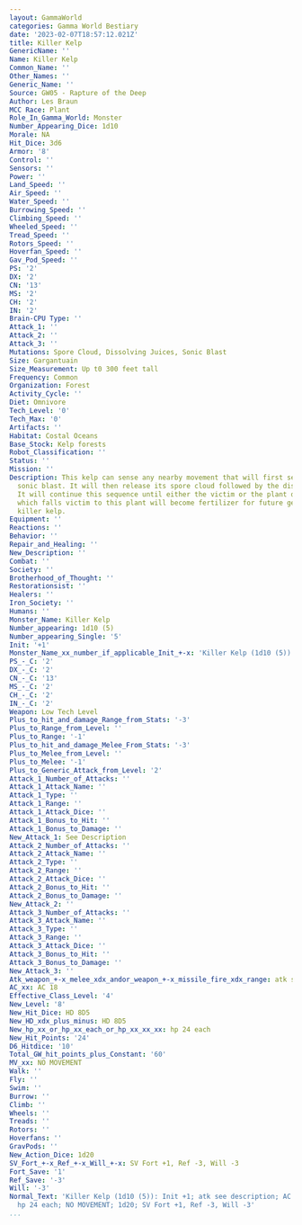 ```yaml
---
layout: GammaWorld
categories: Gamma World Bestiary
date: '2023-02-07T18:57:12.021Z'
title: Killer Kelp
GenericName: ''
Name: Killer Kelp
Common_Name: ''
Other_Names: ''
Generic_Name: ''
Source: GW05 - Rapture of the Deep
Author: Les Braun
MCC Race: Plant
Role_In_Gamma_World: Monster
Number_Appearing_Dice: 1d10
Morale: NA
Hit_Dice: 3d6
Armor: '8'
Control: ''
Sensors: ''
Power: ''
Land_Speed: ''
Air_Speed: ''
Water_Speed: ''
Burrowing_Speed: ''
Climbing_Speed: ''
Wheeled_Speed: ''
Tread_Speed: ''
Rotors_Speed: ''
Hoverfan_Speed: ''
Gav_Pod_Speed: ''
PS: '2'
DX: '2'
CN: '13'
MS: '2'
CH: '2'
IN: '2'
Brain-CPU Type: ''
Attack_1: ''
Attack_2: ''
Attack_3: ''
Mutations: Spore Cloud, Dissolving Juices, Sonic Blast
Size: Gargantuain
Size_Measurement: Up t0 300 feet tall
Frequency: Common
Organization: Forest
Activity_Cycle: ''
Diet: Omnivore
Tech_Level: '0'
Tech_Max: '0'
Artifacts: ''
Habitat: Costal Oceans
Base_Stock: Kelp forests
Robot_Classification: ''
Status: ''
Mission: ''
Description: This kelp can sense any nearby movement that will first set off the plants
  sonic blast. It will then release its spore cloud followed by the dissolving juices.
  It will continue this sequence until either the victim or the plant dies. Any creature
  which falls victim to this plant will become fertilizer for future generations of
  killer kelp.
Equipment: ''
Reactions: ''
Behavior: ''
Repair_and_Healing: ''
New_Description: ''
Combat: ''
Society: ''
Brotherhood_of_Thought: ''
Restorationsist: ''
Healers: ''
Iron_Society: ''
Humans: ''
Monster_Name: Killer Kelp
Number_appearing: 1d10 (5)
Number_appearing_Single: '5'
Init: '+1'
Monster_Name_xx_number_if_applicable_Init_+-x: 'Killer Kelp (1d10 (5)): Init +1'
PS_-_C: '2'
DX_-_C: '2'
CN_-_C: '13'
MS_-_C: '2'
CH_-_C: '2'
IN_-_C: '2'
Weapon: Low Tech Level
Plus_to_hit_and_damage_Range_from_Stats: '-3'
Plus_to_Range_from_Level: ''
Plus_to_Range: '-1'
Plus_to_hit_and_damage_Melee_From_Stats: '-3'
Plus_to_Melee_from_Level: ''
Plus_to_Melee: '-1'
Plus_to_Generic_Attack_from_Level: '2'
Attack_1_Number_of_Attacks: ''
Attack_1_Attack_Name: ''
Attack_1_Type: ''
Attack_1_Range: ''
Attack_1_Attack_Dice: ''
Attack_1_Bonus_to_Hit: ''
Attack_1_Bonus_to_Damage: ''
New_Attack_1: See Description
Attack_2_Number_of_Attacks: ''
Attack_2_Attack_Name: ''
Attack_2_Type: ''
Attack_2_Range: ''
Attack_2_Attack_Dice: ''
Attack_2_Bonus_to_Hit: ''
Attack_2_Bonus_to_Damage: ''
New_Attack_2: ''
Attack_3_Number_of_Attacks: ''
Attack_3_Attack_Name: ''
Attack_3_Type: ''
Attack_3_Range: ''
Attack_3_Attack_Dice: ''
Attack_3_Bonus_to_Hit: ''
Attack_3_Bonus_to_Damage: ''
New_Attack_3: ''
Atk_weapon_+-x_melee_xdx_andor_weapon_+-x_missile_fire_xdx_range: atk see description
AC_xx: AC 18
Effective_Class_Level: '4'
New_Level: '8'
New_Hit_Dice: HD 8D5
New_HD_xdx_plus_minus: HD 8D5
New_hp_xx_or_hp_xx_each_or_hp_xx_xx_xx: hp 24 each
New_Hit_Points: '24'
D6_Hitdice: '10'
Total_GW_hit_points_plus_Constant: '60'
MV_xx: NO MOVEMENT
Walk: ''
Fly: ''
Swim: ''
Burrow: ''
Climb: ''
Wheels: ''
Treads: ''
Rotors: ''
Hoverfans: ''
GravPods: ''
New_Action_Dice: 1d20
SV_Fort_+-x_Ref_+-x_Will_+-x: SV Fort +1, Ref -3, Will -3
Fort_Save: '1'
Ref_Save: '-3'
Will: '-3'
Normal_Text: 'Killer Kelp (1d10 (5)): Init +1; atk see description; AC 18; HD 8D5
  hp 24 each; NO MOVEMENT; 1d20; SV Fort +1, Ref -3, Will -3'
...
```

